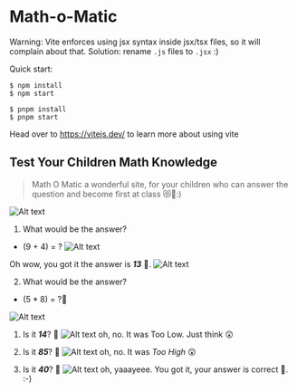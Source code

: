 # Math-o-Matic

Warning: Vite enforces using jsx syntax inside jsx/tsx files, so it will complain about that. Solution: rename `.js` files to `.jsx` :)

Quick start:

```
$ npm install
$ npm start
````

```
$ pnpm install
$ pnpm start
````


Head over to https://vitejs.dev/ to learn more about using vite



## Test Your Children Math Knowledge

> Math O Matic a wonderful site, for your children who can answer the question and become first at class 😻💪:)

![Alt text](./images/image.png)

1. What would be the answer? 
  + (9 + 4) = ?
![Alt text](./images/image-2.png)

Oh wow, you got it the answer is **_13_** 🥳.
![Alt text](./images/image-1.png)

2. What would be the answer? 
  +  (5 * 8) = ?🤔

![Alt text](./images/image-3.png)

  1. Is it _**14**_? 🤔
  ![Alt text](./images/image-4.png)
  oh, no. It was Too Low. Just think 😲

  2. Is it _**85**_? 🤔
  ![Alt text](./images/image-5.png)
  oh, no. It was _Too High_ 😲

  3. Is it _**40**_? 🤔
  ![Alt text](./images/image-6.png)
  oh, yaaayeee. You got it, your answer is correct 🥳. :-)




